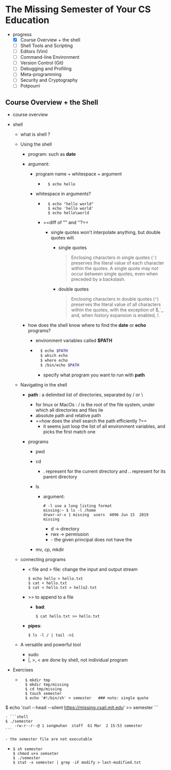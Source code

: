 # The Missing Semester of Your CS Education

- progress
	- [x] Course Overview + the shell
	- [ ] Shell Tools and Scripting
	- [ ] Editors (Vim)
	- [ ] Command-line Environment
	- [ ] Version Control (Git)
	- [ ] Debugging and Profiling
	- [ ] Meta-programming
	- [ ] Security and Cryptography
	- [ ] Potpourri

## Course Overview + the Shell

- course overview

- shell

  - what is shell ?

  - Using the shell

    - program: such as **date**

    - argument:  

      - program name + whitespace + argument

      	- ```shell
      		$ echo hello
      		```

      - whitespace in arguments?

      	- ```shell
      		$ echo "hello world"
      		$ echo 'hello world'
      		$ echo hello\world
      		```

      	- ==diff of "" and ''?==

      		- single quotes won't interpolate anything, but double quotes will.

      			- single quotes

      				> Enclosing characters in single quotes (`'`) preserves the literal value of each character within the quotes. A single quote may not occur between single quotes, even when preceded by a backslash.

      			- double quotes

      				> Enclosing characters in double quotes (`"`) preserves the literal value of all characters within the quotes, with the exception of $,\`,\, and, when history expansion is enabled, !.

      			

    - how does the shell know where to find the **date** or **echo** programs?

    	- environment variables called **$PATH**

    	- ```sh
    		$ echo $PATH
    		$ which echo
    		$ where echo
    		$ /bin/echo $PATH
    		```

    		- specify what program you want to run with **path**

  - Navigating in the shell

    - **path** : a delimited list of directories, separated by / or \

      - for linux or MacOs : / is the root of the file system, under which all directories and files lie
      - absolute path and relative path
      - ==how does the shell search the path efficiently ?==
      	- it seems just loop the list of all environment variables, and picks the first match one

    - programs

    	- pwd 

    	- cd

    		- . represent for the current directory and .. represent for its parent directory

    	- ls

    		- argument:  

    			```shell
    			# -l use a long listing format
    			missing:~ $ ls -l /home
    			drwxr-xr-x 1 missing  users  4096 Jun 15  2019 missing
    			```

    			- d -> directory
    			- rwx -> permission
    			- \- the given principal does not have the 

    	- mv, cp, mkdir

  - connecting programs

  	- < file and > file: change the input and output stream

  		```shell
  		$ echo hello > hello.txt
  		$ cat < hello.txt
  		$ cat < hello.txt > hello2.txt
  		```

  	- \>> to append to a file

  		- **bad**: 

  			```shell
  			$ cat hello.txt >> hello.txt
  			```

  	- **pipes**:

  		```shell
  		$ ls -l / | tail -n1
  		```

  - A versatile and powerful tool

  	- sudo
  	- |, >, < are done by shell, not individual program

- Exercises

	- ```shell
		$ mkdir tmp
		$ mkdir tmp/missing
		$ cd tmp/missing
		$ touch semester 
		$ echo '#!/bin/sh' > semester   ### note: single quote
$ echo 'curl --head --silent https://missing.csail.mit.edu' >> semester
		```
	
	- ```shell
	$ ./semester
		-rw-r--r--@ 1 songmuhan  staff  61 Mar  2 15:53 semester
	```
  
  	- the semester file are not executable
  
  - ```shell
  	$ sh semester
  	$ chmod u+x semseter
  	$ ./semester
  	$ stat -x semester | grep -iF modify > last-modified.txt
  	```
  
  	
  
  
  
  
  
  

